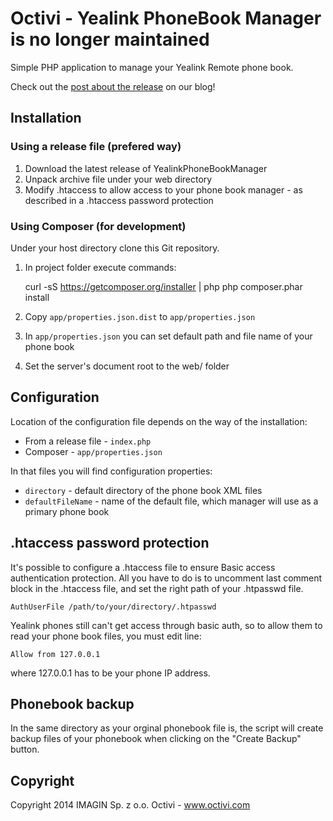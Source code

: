 Octivi - Yealink PhoneBook Manager is no longer maintained
=============================================

Simple PHP application to manage your Yealink Remote phone book.

Check out the [post about the release](http://labs.octivi.com/yealink-phone-book-manager-released/) on our blog!

Installation
---------------------------------------------

### Using a release file (prefered way)

1. Download the latest release of YealinkPhoneBookManager
2. Unpack archive file under your web directory
3. Modify .htaccess to allow access to your phone book manager - as described in a .htaccess password protection

### Using Composer (for development)

Under your host directory clone this Git repository.

1. In project folder execute commands:

    curl -sS https://getcomposer.org/installer | php
    php composer.phar install

2. Copy `app/properties.json.dist` to `app/properties.json`
3. In `app/properties.json` you can set default path and file name of your phone book
4. Set the server's document root to the web/ folder

Configuration
---------------------------------------------

Location of the configuration file depends on the way of the installation:

* From a release file - `index.php`
* Composer - `app/properties.json`

In that files you will find configuration properties:

* `directory` - default directory of the phone book XML files
* `defaultFileName` - name of the default file, which manager will use as a primary phone book


.htaccess password protection
---------------------------------------------

It's possible to configure a .htaccess file to ensure Basic access authentication protection. All you have to do is to uncomment
last comment block in the .htaccess file, and set the right path of your .htpasswd file.

    AuthUserFile /path/to/your/directory/.htpasswd

Yealink phones still can't get access through basic auth, so to allow them to read your phone book files, you must edit line:

    Allow from 127.0.0.1

where 127.0.0.1 has to be your phone IP address.


Phonebook backup
---------------------------------------------

In the same directory as your orginal phonebook file is, the script will create backup files of your phonebook when clicking on the "Create Backup" button.


Copyright
---------------------------------------------

Copyright 2014 IMAGIN Sp. z o.o.
Octivi - www.octivi.com
